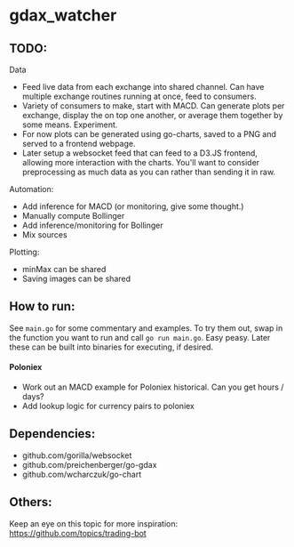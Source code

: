 # gdax_watcher

## TODO:
Data
- Feed live data from each exchange into shared channel. Can have multiple exchange routines running at once, feed to consumers.
- Variety of consumers to make, start with MACD. Can generate plots per exchange, display the on top one another, or average them together by some means. Experiment.
- For now plots can be generated using go-charts, saved to a PNG and served to a frontend webpage. 
 - Later setup a websocket feed that can feed to a D3.JS frontend, allowing more interaction with the charts. You'll want to consider preprocessing as much data as you can rather than sending it in raw. 

 Automation:
 - Add inference for MACD (or monitoring, give some thought.)
 - Manually compute Bollinger
 - Add inference/monitoring for Bollinger
 - Mix sources

 Plotting:
 - minMax can be shared
 - Saving images can be shared


## How to run:
See `main.go` for some commentary and examples. To try them out, swap in the function you want to run and call `go run main.go`. Easy peasy. Later these can be built into binaries for executing, if desired.

#### Poloniex
- Work out an MACD example for Poloniex historical. Can you get hours / days?
- Add lookup logic for currency pairs to poloniex

## Dependencies:
- github.com/gorilla/websocket
- github.com/preichenberger/go-gdax
- github.com/wcharczuk/go-chart

## Others: 
Keep an eye on this topic for more inspiration: https://github.com/topics/trading-bot
